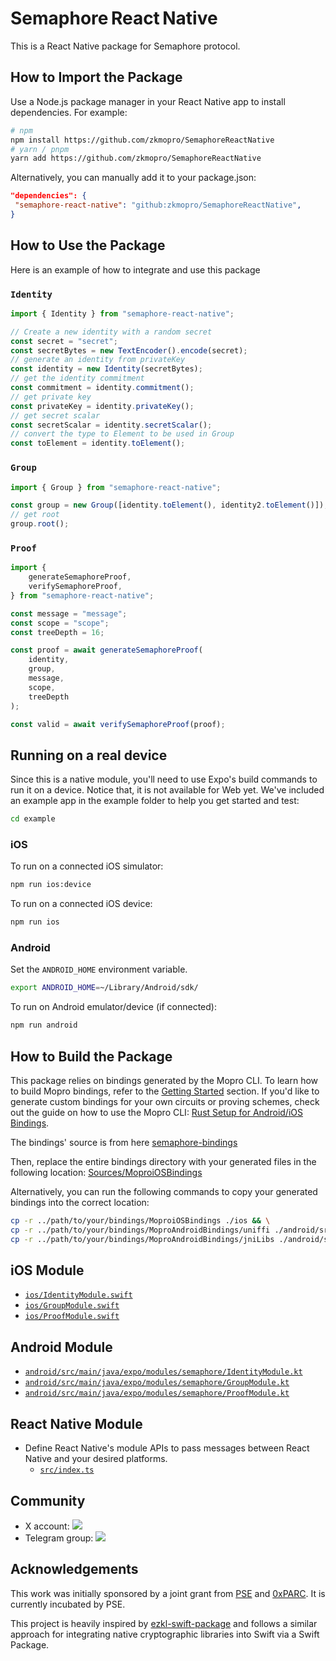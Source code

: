 # Semaphore React Native

This is a React Native package for Semaphore protocol.

## How to Import the Package

Use a Node.js package manager in your React Native app to install dependencies. For example:

```sh
# npm
npm install https://github.com/zkmopro/SemaphoreReactNative
# yarn / pnpm
yarn add https://github.com/zkmopro/SemaphoreReactNative
```

Alternatively, you can manually add it to your package.json:

```json
"dependencies": {
 "semaphore-react-native": "github:zkmopro/SemaphoreReactNative",
}
```

## How to Use the Package

Here is an example of how to integrate and use this package

### `Identity`

```ts
import { Identity } from "semaphore-react-native";

// Create a new identity with a random secret
const secret = "secret";
const secretBytes = new TextEncoder().encode(secret);
// generate an identity from privateKey
const identity = new Identity(secretBytes);
// get the identity commitment
const commitment = identity.commitment();
// get private key
const privateKey = identity.privateKey();
// get secret scalar
const secretScalar = identity.secretScalar();
// convert the type to Element to be used in Group
const toElement = identity.toElement();
```

### `Group`

```ts
import { Group } from "semaphore-react-native";

const group = new Group([identity.toElement(), identity2.toElement()]);
// get root
group.root();
```

### `Proof`

```ts
import {
    generateSemaphoreProof,
    verifySemaphoreProof,
} from "semaphore-react-native";

const message = "message";
const scope = "scope";
const treeDepth = 16;

const proof = await generateSemaphoreProof(
    identity,
    group,
    message,
    scope,
    treeDepth
);

const valid = await verifySemaphoreProof(proof);
```

## Running on a real device

Since this is a native module, you'll need to use Expo's build commands to run it on a device. Notice that, it is not available for Web yet.
We've included an example app in the example folder to help you get started and test:

```sh
cd example
```

### iOS

To run on a connected iOS simulator:

```sh
npm run ios:device
```

To run on a connected iOS device:

```sh
npm run ios
```

### Android

Set the `ANDROID_HOME` environment variable.

```sh
export ANDROID_HOME=~/Library/Android/sdk/
```

To run on Android emulator/device (if connected):

```sh
npm run android
```

## How to Build the Package

This package relies on bindings generated by the Mopro CLI.
To learn how to build Mopro bindings, refer to the [Getting Started](https://zkmopro.org/docs/getting-started) section.
If you'd like to generate custom bindings for your own circuits or proving schemes, check out the guide on how to use the Mopro CLI: [Rust Setup for Android/iOS Bindings](https://zkmopro.org/docs/setup/rust-setup).

The bindings' source is from here [semaphore-bindings](https://github.com/vivianjeng/semaphore-bindings)

Then, replace the entire bindings directory with your generated files in the following location: [Sources/MoproiOSBindings](Sources/MoproiOSBindings)

Alternatively, you can run the following commands to copy your generated bindings into the correct location:

```sh
cp -r ../path/to/your/bindings/MoproiOSBindings ./ios && \
cp -r ../path/to/your/bindings/MoproAndroidBindings/uniffi ./android/src/main/java && \
cp -r ../path/to/your/bindings/MoproAndroidBindings/jniLibs ./android/src/main
```

## iOS Module

- [`ios/IdentityModule.swift`](ios/IdentityModule.swift)
- [`ios/GroupModule.swift`](ios/GroupModule.swift)
- [`ios/ProofModule.swift`](ios/ProofModule.swift)

## Android Module

- [`android/src/main/java/expo/modules/semaphore/IdentityModule.kt`](android/src/main/java/expo/modules/semaphore/IdentityModule.kt)
- [`android/src/main/java/expo/modules/semaphore/GroupModule.kt`](android/src/main/java/expo/modules/semaphore/GroupModule.kt)
- [`android/src/main/java/expo/modules/semaphore/ProofModule.kt`](android/src/main/java/expo/modules/semaphore/ProofModule.kt)

## React Native Module

- Define React Native's module APIs to pass messages between React Native and your desired platforms.
    - [`src/index.ts`](src/index.ts)

## Community

- X account: <a href="https://twitter.com/zkmopro"><img src="https://img.shields.io/twitter/follow/zkmopro?style=flat-square&logo=x&label=zkmopro"></a>
- Telegram group: <a href="https://t.me/zkmopro"><img src="https://img.shields.io/badge/telegram-@zkmopro-blue.svg?style=flat-square&logo=telegram"></a>

## Acknowledgements

This work was initially sponsored by a joint grant from [PSE](https://pse.dev/) and [0xPARC](https://0xparc.org/). It is currently incubated by PSE.

This project is heavily inspired by [ezkl-swift-package](https://github.com/zkonduit/ezkl-swift-package) and follows a similar approach for integrating native cryptographic libraries into Swift via a Swift Package.
